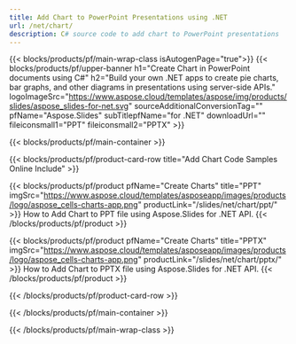 ```yaml
---
title: Add Chart to PowerPoint Presentations using .NET 
url: /net/chart/
description: C# source code to add chart to PowerPoint presentations
---
```


{{< blocks/products/pf/main-wrap-class isAutogenPage="true">}}
{{< blocks/products/pf/upper-banner h1="Create Chart in PowerPoint documents using C#" h2="Build your own .NET apps to create pie charts, bar graphs, and other diagrams in presentations using server-side APIs." logoImageSrc="https://www.aspose.cloud/templates/aspose/img/products/slides/aspose_slides-for-net.svg" sourceAdditionalConversionTag="" pfName="Aspose.Slides" subTitlepfName="for .NET" downloadUrl="" fileiconsmall1="PPT" fileiconsmall2="PPTX" >}}

{{< blocks/products/pf/main-container >}}

{{< blocks/products/pf/product-card-row title="Add Chart Code Samples Online Include" >}}

{{< blocks/products/pf/product pfName="Create Charts" title="PPT" imgSrc="https://www.aspose.cloud/templates/asposeapp/images/products/logo/aspose_cells-charts-app.png" productLink="/slides/net/chart/ppt/" >}}
How to Add Chart to PPT file using Aspose.Slides for .NET API.
{{< /blocks/products/pf/product >}}

{{< blocks/products/pf/product pfName="Create Charts" title="PPTX" imgSrc="https://www.aspose.cloud/templates/asposeapp/images/products/logo/aspose_cells-charts-app.png" productLink="/slides/net/chart/pptx/" >}}
How to Add Chart to PPTX file using Aspose.Slides for .NET API.
{{< /blocks/products/pf/product >}}



{{< /blocks/products/pf/product-card-row >}}

{{< /blocks/products/pf/main-container >}}
    
{{< /blocks/products/pf/main-wrap-class >}}
